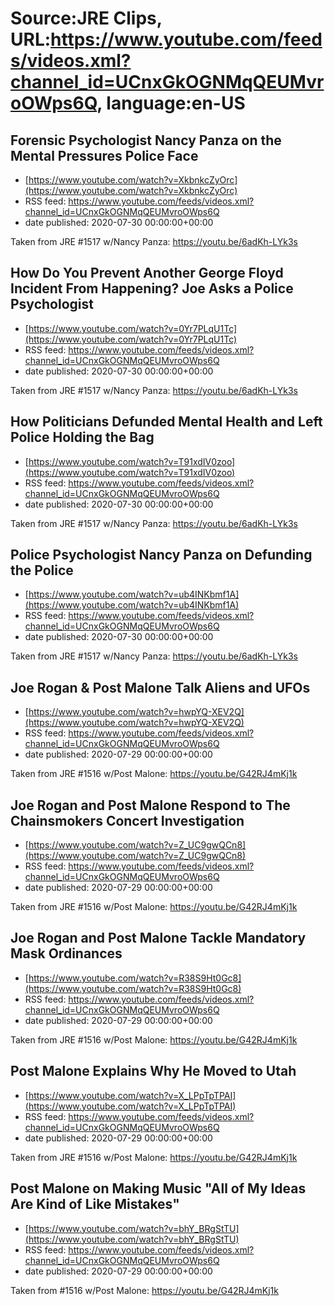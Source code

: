 # Source:JRE Clips, URL:https://www.youtube.com/feeds/videos.xml?channel_id=UCnxGkOGNMqQEUMvroOWps6Q, language:en-US

## Forensic Psychologist Nancy Panza on the Mental Pressures Police Face
 - [https://www.youtube.com/watch?v=XkbnkcZyOrc](https://www.youtube.com/watch?v=XkbnkcZyOrc)
 - RSS feed: https://www.youtube.com/feeds/videos.xml?channel_id=UCnxGkOGNMqQEUMvroOWps6Q
 - date published: 2020-07-30 00:00:00+00:00

Taken from JRE #1517 w/Nancy Panza: https://youtu.be/6adKh-LYk3s

## How Do You Prevent Another George Floyd Incident From Happening? Joe Asks a Police Psychologist
 - [https://www.youtube.com/watch?v=0Yr7PLqU1Tc](https://www.youtube.com/watch?v=0Yr7PLqU1Tc)
 - RSS feed: https://www.youtube.com/feeds/videos.xml?channel_id=UCnxGkOGNMqQEUMvroOWps6Q
 - date published: 2020-07-30 00:00:00+00:00

Taken from JRE #1517 w/Nancy Panza:
https://youtu.be/6adKh-LYk3s

## How Politicians Defunded Mental Health and Left Police Holding the Bag
 - [https://www.youtube.com/watch?v=T91xdIV0zoo](https://www.youtube.com/watch?v=T91xdIV0zoo)
 - RSS feed: https://www.youtube.com/feeds/videos.xml?channel_id=UCnxGkOGNMqQEUMvroOWps6Q
 - date published: 2020-07-30 00:00:00+00:00

Taken from JRE #1517 w/Nancy Panza: https://youtu.be/6adKh-LYk3s

## Police Psychologist Nancy Panza on Defunding the Police
 - [https://www.youtube.com/watch?v=ub4INKbmf1A](https://www.youtube.com/watch?v=ub4INKbmf1A)
 - RSS feed: https://www.youtube.com/feeds/videos.xml?channel_id=UCnxGkOGNMqQEUMvroOWps6Q
 - date published: 2020-07-30 00:00:00+00:00

Taken from JRE #1517 w/Nancy Panza:
https://youtu.be/6adKh-LYk3s

## Joe Rogan & Post Malone Talk Aliens and UFOs
 - [https://www.youtube.com/watch?v=hwpYQ-XEV2Q](https://www.youtube.com/watch?v=hwpYQ-XEV2Q)
 - RSS feed: https://www.youtube.com/feeds/videos.xml?channel_id=UCnxGkOGNMqQEUMvroOWps6Q
 - date published: 2020-07-29 00:00:00+00:00

Taken from JRE #1516 w/Post Malone:
https://youtu.be/G42RJ4mKj1k

## Joe Rogan and Post Malone Respond to The Chainsmokers Concert Investigation
 - [https://www.youtube.com/watch?v=Z_UC9gwQCn8](https://www.youtube.com/watch?v=Z_UC9gwQCn8)
 - RSS feed: https://www.youtube.com/feeds/videos.xml?channel_id=UCnxGkOGNMqQEUMvroOWps6Q
 - date published: 2020-07-29 00:00:00+00:00

Taken from JRE #1516 w/Post Malone: https://youtu.be/G42RJ4mKj1k

## Joe Rogan and Post Malone Tackle Mandatory Mask Ordinances
 - [https://www.youtube.com/watch?v=R38S9Ht0Gc8](https://www.youtube.com/watch?v=R38S9Ht0Gc8)
 - RSS feed: https://www.youtube.com/feeds/videos.xml?channel_id=UCnxGkOGNMqQEUMvroOWps6Q
 - date published: 2020-07-29 00:00:00+00:00

Taken from JRE #1516 w/Post Malone: https://youtu.be/G42RJ4mKj1k

## Post Malone Explains Why He Moved to Utah
 - [https://www.youtube.com/watch?v=X_LPpTpTPAI](https://www.youtube.com/watch?v=X_LPpTpTPAI)
 - RSS feed: https://www.youtube.com/feeds/videos.xml?channel_id=UCnxGkOGNMqQEUMvroOWps6Q
 - date published: 2020-07-29 00:00:00+00:00

Taken from JRE #1516 w/Post Malone: https://youtu.be/G42RJ4mKj1k

## Post Malone on Making Music "All of My Ideas Are Kind of Like Mistakes"
 - [https://www.youtube.com/watch?v=bhY_BRgStTU](https://www.youtube.com/watch?v=bhY_BRgStTU)
 - RSS feed: https://www.youtube.com/feeds/videos.xml?channel_id=UCnxGkOGNMqQEUMvroOWps6Q
 - date published: 2020-07-29 00:00:00+00:00

Taken from #1516 w/Post Malone:
https://youtu.be/G42RJ4mKj1k

